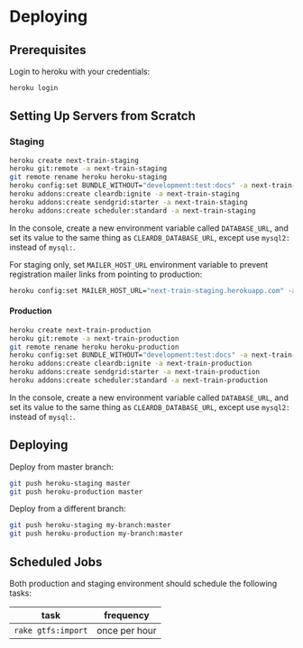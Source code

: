 # Deploying

## Prerequisites

Login to heroku with your credentials:

```` sh
heroku login
````

## Setting Up Servers from Scratch

### Staging

```` sh
heroku create next-train-staging
heroku git:remote -a next-train-staging
git remote rename heroku heroku-staging
heroku config:set BUNDLE_WITHOUT="development:test:docs" -a next-train-staging
heroku addons:create cleardb:ignite -a next-train-staging
heroku addons:create sendgrid:starter -a next-train-staging
heroku addons:create scheduler:standard -a next-train-staging
````

In the console, create a new environment variable called `DATABASE_URL`, and set its value to the same thing as `CLEARDB_DATABASE_URL`, except use `mysql2:` instead of `mysql:`.

For staging only, set `MAILER_HOST_URL` environment variable to prevent registration mailer links from pointing to production:

```` sh
heroku config:set MAILER_HOST_URL="next-train-staging.herokuapp.com" -a next-train-staging
````

#### Production

```` sh
heroku create next-train-production
heroku git:remote -a next-train-production
git remote rename heroku heroku-production
heroku config:set BUNDLE_WITHOUT="development:test:docs" -a next-train-production
heroku addons:create cleardb:ignite -a next-train-production
heroku addons:create sendgrid:starter -a next-train-production
heroku addons:create scheduler:standard -a next-train-production
````

In the console, create a new environment variable called `DATABASE_URL`, and set its value to the same thing as `CLEARDB_DATABASE_URL`, except use `mysql2:` instead of `mysql:`.

## Deploying

Deploy from master branch:

```` sh
git push heroku-staging master
git push heroku-production master
````

Deploy from a different branch:

```` sh
git push heroku-staging my-branch:master
git push heroku-production my-branch:master
````

## Scheduled Jobs

Both production and staging environment should schedule the following tasks:

task | frequency
--- | ---
`rake gtfs:import` | once per hour

